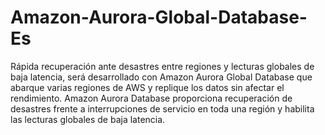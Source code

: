 # Amazon-Aurora-Global-Database-Es
Rápida recuperación ante desastres entre regiones y lecturas globales de baja latencia, será desarrollado con Amazon Aurora Global Database que abarque varias regiones de AWS y replique los datos sin afectar el rendimiento. Amazon Aurora Database proporciona recuperación de desastres frente a interrupciones de servicio en toda una región y habilita las lecturas globales de baja latencia.
